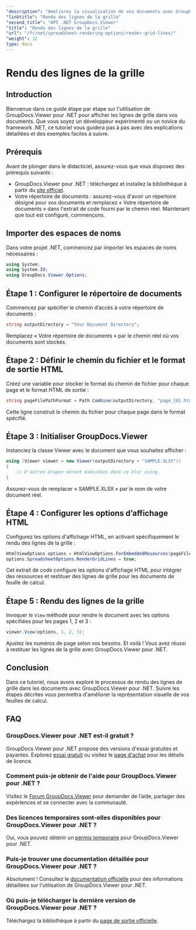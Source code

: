 ```yaml
---
"description": "Améliorez la visualisation de vos documents avec GroupDocs.Viewer pour .NET. Affichez facilement les lignes de grille. Essayez gratuitement dès maintenant !"
"linktitle": "Rendu des lignes de la grille"
"second_title": "API .NET GroupDocs.Viewer"
"title": "Rendu des lignes de la grille"
"url": "/fr/net/spreadsheet-rendering-options/render-grid-lines/"
"weight": 12
type: docs
---
```

# Rendu des lignes de la grille

## Introduction
Bienvenue dans ce guide étape par étape sur l'utilisation de GroupDocs.Viewer pour .NET pour afficher les lignes de grille dans vos documents. Que vous soyez un développeur expérimenté ou un novice du framework .NET, ce tutoriel vous guidera pas à pas avec des explications détaillées et des exemples faciles à suivre.
## Prérequis
Avant de plonger dans le didacticiel, assurez-vous que vous disposez des prérequis suivants :
- GroupDocs.Viewer pour .NET : téléchargez et installez la bibliothèque à partir du [site officiel](https://releases.groupdocs.com/viewer/net/).
- Votre répertoire de documents : assurez-vous d'avoir un répertoire désigné pour vos documents et remplacez « Votre répertoire de documents » dans l'extrait de code fourni par le chemin réel.
Maintenant que tout est configuré, commençons.
## Importer des espaces de noms
Dans votre projet .NET, commencez par importer les espaces de noms nécessaires :
```csharp
using System;
using System.IO;
using GroupDocs.Viewer.Options;
```
## Étape 1 : Configurer le répertoire de documents
Commencez par spécifier le chemin d’accès à votre répertoire de documents :
```csharp
string outputDirectory = "Your Document Directory";
```
Remplacez « Votre répertoire de documents » par le chemin réel où vos documents sont stockés.
## Étape 2 : Définir le chemin du fichier et le format de sortie HTML
Créez une variable pour stocker le format du chemin de fichier pour chaque page et le format HTML de sortie :
```csharp
string pageFilePathFormat = Path.Combine(outputDirectory, "page_{0}.html");
```
Cette ligne construit le chemin du fichier pour chaque page dans le format spécifié.
## Étape 3 : Initialiser GroupDocs.Viewer
Instanciez la classe Viewer avec le document que vous souhaitez afficher :
```csharp
using (Viewer viewer = new Viewer(outputDirectory + "SAMPLE.XLSX"))
{
    // D'autres étapes seront exécutées dans ce bloc using.
}
```
Assurez-vous de remplacer « SAMPLE.XLSX » par le nom de votre document réel.
## Étape 4 : Configurer les options d’affichage HTML
Configurez les options d'affichage HTML, en activant spécifiquement le rendu des lignes de la grille :
```csharp
HtmlViewOptions options = HtmlViewOptions.ForEmbeddedResources(pageFilePathFormat);
options.SpreadsheetOptions.RenderGridLines = true;
```
Cet extrait de code configure les options d'affichage HTML pour intégrer des ressources et restituer des lignes de grille pour les documents de feuille de calcul.
## Étape 5 : Rendu des lignes de la grille
Invoquer le `View` méthode pour rendre le document avec les options spécifiées pour les pages 1, 2 et 3 :
```csharp
viewer.View(options, 1, 2, 3);
```
Ajustez les numéros de page selon vos besoins.
Et voilà ! Vous avez réussi à restituer les lignes de la grille avec GroupDocs.Viewer pour .NET.
## Conclusion
Dans ce tutoriel, nous avons exploré le processus de rendu des lignes de grille dans les documents avec GroupDocs.Viewer pour .NET. Suivre les étapes décrites vous permettra d'améliorer la représentation visuelle de vos feuilles de calcul.
## FAQ
### GroupDocs.Viewer pour .NET est-il gratuit ?
GroupDocs.Viewer pour .NET propose des versions d'essai gratuites et payantes. Explorez [essai gratuit](https://releases.groupdocs.com/) ou visitez le [page d'achat](https://purchase.groupdocs.com/buy) pour les détails de licence.
### Comment puis-je obtenir de l'aide pour GroupDocs.Viewer pour .NET ?
Visitez le [Forum GroupDocs.Viewer](https://forum.groupdocs.com/c/viewer/9) pour demander de l’aide, partager des expériences et se connecter avec la communauté.
### Des licences temporaires sont-elles disponibles pour GroupDocs.Viewer pour .NET ?
Oui, vous pouvez obtenir un [permis temporaire](https://purchase.groupdocs.com/temporary-license/) pour GroupDocs.Viewer pour .NET.
### Puis-je trouver une documentation détaillée pour GroupDocs.Viewer pour .NET ?
Absolument ! Consultez le [documentation officielle](https://tutorials.groupdocs.com/viewer/net/) pour des informations détaillées sur l'utilisation de GroupDocs.Viewer pour .NET.
### Où puis-je télécharger la dernière version de GroupDocs.Viewer pour .NET ?
Téléchargez la bibliothèque à partir du [page de sortie officielle](https://releases.groupdocs.com/viewer/net/).